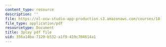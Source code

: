 ```yaml
---
content_type: resource
description: ''
file: https://ol-ocw-studio-app-production.s3.amazonaws.com/courses/18-06sc-linear-algebra-fall-2011/356a14ba7120b532a1f9419c704614a1_lGGDIGizcQ0.pdf
file_type: application/pdf
resourcetype: Document
title: 3play pdf file
uid: 356a14ba-7120-b532-a1f9-419c704614a1
---
```

